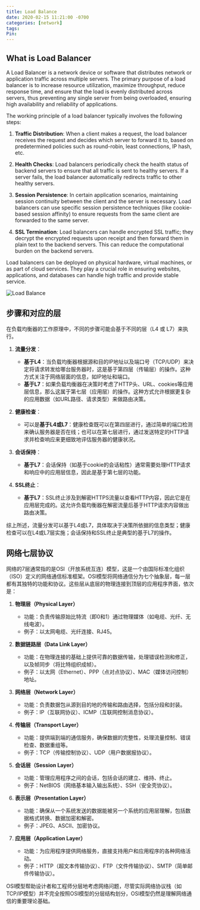 ```yaml
---
title: Load Balance
date: 2020-02-15 11:21:00 -0700
categories: [network]
tags: 
Pin:
---
```


## What is Load Balancer

A Load Balancer is a network device or software that distributes network or application traffic across multiple servers. The primary purpose of a load balancer is to increase resource utilization, maximize throughput, reduce response time, and ensure that the load is evenly distributed across servers, thus preventing any single server from being overloaded, ensuring high availability and reliability of applications.

The working principle of a load balancer typically involves the following steps:

1. **Traffic Distribution**: When a client makes a request, the load balancer receives the request and decides which server to forward it to, based on predetermined policies such as round-robin, least connections, IP hash, etc.

2. **Health Checks**: Load balancers periodically check the health status of backend servers to ensure that all traffic is sent to healthy servers. If a server fails, the load balancer automatically redirects traffic to other healthy servers.

3. **Session Persistence**: In certain application scenarios, maintaining session continuity between the client and the server is necessary. Load balancers can use specific session persistence techniques (like cookie-based session affinity) to ensure requests from the same client are forwarded to the same server.

4. **SSL Termination**: Load balancers can handle encrypted SSL traffic; they decrypt the encrypted requests upon receipt and then forward them in plain text to the backend servers. This can reduce the computational burden on the backend servers.

Load balancers can be deployed on physical hardware, virtual machines, or as part of cloud services. They play a crucial role in ensuring websites, applications, and databases can handle high traffic and provide stable service.

![Load Balance](https://raw.githubusercontent.com/wabol/pic/master/2024/02/upgit_20240215_1708055456.png)

## 步骤和对应的层

在负载均衡器的工作原理中，不同的步骤可能会基于不同的层（L4 或 L7）来执行。

1. **流量分发**：
   - **基于L4**：当负载均衡器根据源和目的IP地址以及端口号（TCP/UDP）来决定将请求转发给哪台服务器时，这是基于第四层（传输层）的操作。这种方式关注于网络层面的信息，如IP地址和端口。
   - **基于L7**：如果负载均衡器在决策时考虑了HTTP头、URL、cookies等应用层信息，那么这属于第七层（应用层）的操作。这种方式允许根据更复杂的应用数据（如URL路径、请求类型）来做路由决策。

2. **健康检查**：
   - 可以是**基于L4或L7**：健康检查既可以在第四层进行，通过简单的端口检测来确认服务器是否在线；也可以在第七层进行，通过发送特定的HTTP请求并检查响应来更细致地评估服务器的健康状况。

3. **会话保持**：
   - **基于L7**：会话保持（如基于cookie的会话粘性）通常需要处理HTTP请求和响应中的应用层信息，因此是基于第七层的功能。

4. **SSL终止**：
   - **基于L7**：SSL终止涉及到解密HTTPS流量以查看HTTP内容，因此它是在应用层完成的。这允许负载均衡器在解密流量后基于HTTP请求内容做出路由决策。

综上所述，流量分发可以基于L4或L7，具体取决于决策所依据的信息类型；健康检查可以在L4或L7层实施；会话保持和SSL终止是典型的基于L7的操作。

## 网络七层协议

网络的7层通常指的是OSI（开放系统互连）模型，这是一个由国际标准化组织（ISO）定义的网络通信标准框架。OSI模型将网络通信分为七个抽象层，每一层都有其独特的功能和协议。这些层从底层的物理连接到顶层的应用程序界面，依次是：

1. **物理层（Physical Layer）**
   - 功能：负责传输原始比特流（即0和1）通过物理媒体（如电缆、光纤、无线电波）。
   - 例子：以太网电缆、光纤连接、RJ45。

2. **数据链路层（Data Link Layer）**
   - 功能：在物理连接的基础上提供可靠的数据传输，处理错误检测和修正，以及帧同步（将比特组织成帧）。
   - 例子：以太网（Ethernet）、PPP（点对点协议）、MAC（媒体访问控制）地址。

3. **网络层（Network Layer）**
   - 功能：负责数据包从源到目的地的传输和路由选择，包括分段和封装。
   - 例子：IP（互联网协议）、ICMP（互联网控制消息协议）。

4. **传输层（Transport Layer）**
   - 功能：提供端到端的通信服务，确保数据的完整性，处理流量控制、错误检查、数据重组等。
   - 例子：TCP（传输控制协议）、UDP（用户数据报协议）。

5. **会话层（Session Layer）**
   - 功能：管理应用程序之间的会话，包括会话的建立、维持、终止。
   - 例子：NetBIOS（网络基本输入输出系统）、SSH（安全壳协议）。

6. **表示层（Presentation Layer）**
   - 功能：确保从一个系统发送的数据能被另一个系统的应用层理解，包括数据格式转换、数据加密和解密。
   - 例子：JPEG、ASCII、加密协议。

7. **应用层（Application Layer）**
   - 功能：为应用程序提供网络服务，直接支持用户和应用程序的各种网络活动。
   - 例子：HTTP（超文本传输协议）、FTP（文件传输协议）、SMTP（简单邮件传输协议）。

OSI模型帮助设计者和工程师分层地考虑网络问题，尽管实际网络协议栈（如TCP/IP模型）并不完全按照OSI模型的分层结构划分，OSI模型仍然是理解网络通信的重要理论基础。